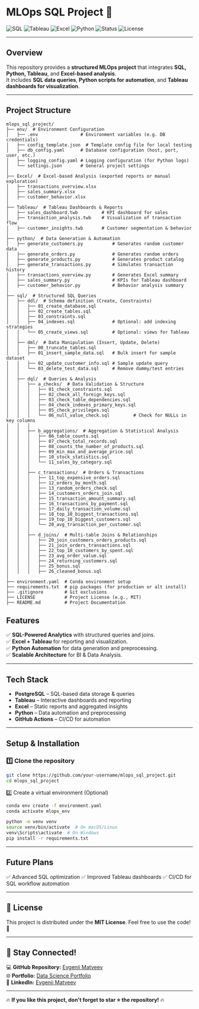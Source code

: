  # MLOps SQL Project 🚀  

![SQL](https://img.shields.io/badge/SQL-PostgreSQL-blue) ![Tableau](https://img.shields.io/badge/Tableau-Visualization-orange) ![Excel](https://img.shields.io/badge/Excel-Reports-green) ![Python](https://img.shields.io/badge/Python-Automation-yellow) ![Status](https://img.shields.io/badge/Status-Active-brightgreen) ![License](https://img.shields.io/badge/License-MIT-lightgrey)  

---

## Overview  

This repository provides a **structured MLOps project** that integrates **SQL, Python, Tableau**, and **Excel-based analysis**.  
It includes **SQL data queries**, **Python scripts for automation**, and **Tableau dashboards for visualization**.

---

## Project Structure  

```plaintext
mlops_sql_project/
├── env/  # Environment Configuration
│   ├── .env                # Environment variables (e.g. DB credentials)
│   ├── config_template.json  # Template config file for local testing
│   ├── db_config.yaml      # Database configuration (host, port, user, etc.)
│   ├── logging_config.yaml # Logging configuration (for Python logs)
│   └── settings.json       # General project settings
│
├── Excel/  # Excel-based Analysis (exported reports or manual exploration)
│   ├── transactions_overview.xlsx 
│   ├── sales_summary.xlsx  
│   ├── customer_behavior.xlsx  
│
├── Tableau/  # Tableau Dashboards & Reports
│   ├── sales_dashboard.twb         # KPI dashboard for sales
│   ├── transaction_analysis.twb    # Visualization of transaction flow
│   ├── customer_insights.twb       # Customer segmentation & behavior
│
├── python/  # Data Generation & Automation
│   ├── generate_customers.py           # Generates random customer data
│   ├── generate_orders.py              # Generates random orders
│   ├── generate_products.py            # Generates product catalog
│   ├── generate_transactions.py        # Simulates transaction history
│   ├── transactions_overview.py        # Generates Excel summary
│   ├── sales_summary.py                # KPIs for Tableau dashboard
│   ├── customer_behavior.py            # Behavior analysis summary
│
├── sql/  # Structured SQL Queries
│   ├── ddl/  # Schema definition (Create, Constraints)
│   │   ├── 01_create_database.sql
│   │   ├── 02_create_tables.sql
│   │   ├── 03_constraints.sql
│   │   ├── 04_indexes.sql              # Optional: add indexing strategies
│   │   └── 05_create_views.sql         # Optional: views for Tableau
│   │
│   ├── dml/  # Data Manipulation (Insert, Update, Delete)
│   │   ├── 00_truncate_tables.sql
│   │   ├── 01_insert_sample_data.sql   # Bulk insert for sample dataset
│   │   ├── 02_update_customer_info.sql # Sample update query
│   │   └── 03_delete_test_data.sql     # Remove dummy/test entries
│   │
│   ├── dql/  # Queries & Analysis
│   │   ├── a_checks/  # Data Validation & Structure
│   │   │   ├── 01_check_constraints.sql
│   │   │   ├── 02_check_all_foreign_keys.sql
│   │   │   ├── 03_check_table_dependencies.sql
│   │   │   ├── 04_check_indexes_primary_keys.sql
│   │   │   ├── 05_check_privileges.sql
│   │   │   └── 06_null_value_check.sql         # Check for NULLs in key columns
│   │   │
│   │   ├── b_aggregations/  # Aggregation & Statistical Analysis
│   │   │   ├── 06_table_counts.sql
│   │   │   ├── 07_check_total_records.sql
│   │   │   ├── 08_counts_the_number_of_products.sql
│   │   │   ├── 09_min_max_and_average_price.sql
│   │   │   ├── 10_stock_statistics.sql
│   │   │   └── 11_sales_by_category.sql
│   │   │
│   │   ├── c_transactions/  # Orders & Transactions
│   │   │   ├── 11_top_expensive_orders.sql
│   │   │   ├── 12_orders_by_month.sql
│   │   │   ├── 13_random_orders_check.sql
│   │   │   ├── 14_customers_orders_join.sql
│   │   │   ├── 15_transaction_amount_summary.sql
│   │   │   ├── 16_transactions_by_payment.sql
│   │   │   ├── 17_daily_transaction_volume.sql
│   │   │   ├── 18_top_10_biggest_transactions.sql
│   │   │   ├── 19_top_10_biggest_customers.sql
│   │   │   └── 20_avg_transaction_per_customer.sql
│   │   │
│   │   ├── d_joins/  # Multi-table Joins & Relationships
│   │   │   ├── 20_join_customers_orders_products.sql  
│   │   │   ├── 21_join_orders_transactions.sql  
│   │   │   ├── 22_top_10_customers_by_spent.sql 
│   │   │   ├── 23_avg_order_value.sql 
│   │   │   ├── 24_returning_customers.sql
│   │   │   ├── 25_bonus.sql 
│   │   │   ├── 26_cleaned_bonus.sql 
│
├── environment.yaml  # Conda environment setup
├── requirements.txt  # pip packages (for production or alt install)
├── .gitignore        # Git exclusions
├── LICENSE           # Project License (e.g., MIT)
├── README.md         # Project Documentation
```

## Features

✅ **SQL-Powered Analytics** with structured queries and joins.  
✅ **Excel + Tableau** for reporting and visualization.  
✅ **Python Automation** for data generation and preprocessing.  
✅ **Scalable Architecture** for BI & Data Analysis.  

---

## Tech Stack  

- **PostgreSQL** – SQL-based data storage & queries  
- **Tableau** – Interactive dashboards and reporting  
- **Excel** – Static reports and aggregated insights  
- **Python** – Data automation and preprocessing  
- **GitHub Actions** – CI/CD for automation  

---

##  Setup & Installation  

### 1️⃣ Clone the repository  

```bash
git clone https://github.com/your-username/mlops_sql_project.git
cd mlops_sql_project
```



2️⃣ Create a virtual environment (Optional)
```bash
conda env create -f environment.yaml
conda activate mlops_env
```
```bash
python -m venv venv
source venv/bin/activate  # On macOS/Linux
venv\Scripts\activate  # On Windows
pip install -r requirements.txt
```

---
##  Future Plans
✅ Advanced SQL optimization
✅ Improved Tableau dashboards
✅ CI/CD for SQL workflow automation


---

## 📜 License  
This project is distributed under the **MIT License**. Feel free to use the code! 🚀  

---

## 📢 Stay Connected!  
💻 **GitHub Repository:** [Evgenii Matveev](https://github.com/evgeniimatveev)  
🌐 **Portfolio:** [Data Science Portfolio](https://www.datascienceportfol.io/evgeniimatveevusa)  
📌 **LinkedIn:** [Evgenii Matveev](https://www.linkedin.com/in/evgenii-matveev-510926276/)  


---

🔥 **If you like this project, don't forget to star ⭐ the repository!** 🔥
